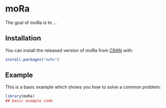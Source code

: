 
# moRa

<!-- badges: start -->
<!-- badges: end -->

The goal of moRa is to ...

## Installation

You can install the released version of moRa from [CRAN](https://CRAN.R-project.org) with:

``` r
install.packages("moRa")
```

## Example

This is a basic example which shows you how to solve a common problem:

``` r
library(moRa)
## basic example code
```

